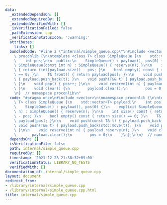 ```yaml
---
data:
  _extendedDependsOn: []
  _extendedRequiredBy: []
  _extendedVerifiedWith: []
  _isVerificationFailed: false
  _pathExtension: cpp
  _verificationStatusIcon: ':warning:'
  attributes:
    links: []
  bundledCode: "#line 2 \"internal/simple_queue.cpp\"\n#include <vector>\n\nnamespace\
    \ proconlib {\n\ntemplate <class T> class SimpleQueue {\n    std::vector<T> payload;\n\
    \    int pos;\n\n  public:\n    SimpleQueue() : payload(), pos(0) {}\n    explicit\
    \ SimpleQueue(const int n) : SimpleQueue() { reserve(n); }\n\n    int size() const\
    \ { return (int)payload.size() - pos; }\n    bool empty() const { return size()\
    \ == 0; }\n    T& front() { return payload[pos]; }\n\n    void push(const T& t)\
    \ { payload.push_back(t); }\n    void push(T&& t) { payload.push_back(std::move(t));\
    \ }\n    void pop() { pos++; }\n\n    void reserve(int n) { payload.reserve(n);\
    \ }\n    void clear() {\n        payload.clear();\n        pos = 0;\n    }\n};\n\
    \n}  // namespace proconlib\n"
  code: "#pragma once\n#include <vector>\n\nnamespace proconlib {\n\ntemplate <class\
    \ T> class SimpleQueue {\n    std::vector<T> payload;\n    int pos;\n\n  public:\n\
    \    SimpleQueue() : payload(), pos(0) {}\n    explicit SimpleQueue(const int\
    \ n) : SimpleQueue() { reserve(n); }\n\n    int size() const { return (int)payload.size()\
    \ - pos; }\n    bool empty() const { return size() == 0; }\n    T& front() { return\
    \ payload[pos]; }\n\n    void push(const T& t) { payload.push_back(t); }\n   \
    \ void push(T&& t) { payload.push_back(std::move(t)); }\n    void pop() { pos++;\
    \ }\n\n    void reserve(int n) { payload.reserve(n); }\n    void clear() {\n \
    \       payload.clear();\n        pos = 0;\n    }\n};\n\n}  // namespace proconlib\n"
  dependsOn: []
  isVerificationFile: false
  path: internal/simple_queue.cpp
  requiredBy: []
  timestamp: '2021-12-28 21:38:32+09:00'
  verificationStatus: LIBRARY_NO_TESTS
  verifiedWith: []
documentation_of: internal/simple_queue.cpp
layout: document
redirect_from:
- /library/internal/simple_queue.cpp
- /library/internal/simple_queue.cpp.html
title: internal/simple_queue.cpp
---
```


